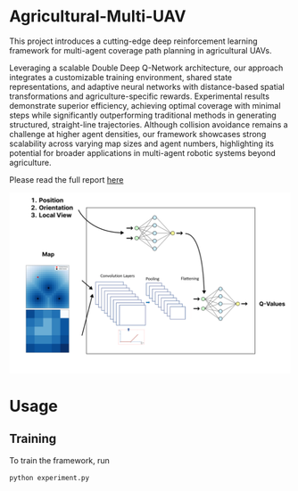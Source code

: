 # Agricultural-Multi-UAV

This project introduces a cutting-edge deep reinforcement learning framework for multi-agent coverage path planning in agricultural UAVs. 

Leveraging a scalable Double Deep Q-Network architecture, our approach integrates a customizable training environment, shared state representations, and adaptive neural networks with distance-based spatial transformations and agriculture-specific rewards. Experimental results demonstrate superior efficiency, achieving optimal coverage with minimal steps while significantly outperforming traditional methods in generating structured, straight-line trajectories. Although collision avoidance remains a challenge at higher agent densities, our framework showcases strong scalability across varying map sizes and agent numbers, highlighting its potential for broader applications in multi-agent robotic systems beyond agriculture.

Please read the full report [here](https://drive.google.com/file/d/1NqEvxvRnIfHt01aYO9z7x0KmSDCxX7TW/view?usp=sharing)

<img src="images/pipeline.png" alt="Image text">

# Usage

## Training

To train the framework, run 

```
python experiment.py
```

